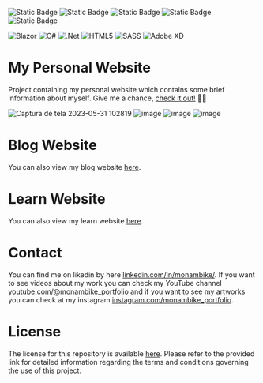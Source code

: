 <img alt="Static Badge" src="https://img.shields.io/badge/MONAMBIKE-%236c00fa?style=for-the-badge&label=MADE%20BY&labelColor=%23050505"> <img alt="Static Badge" src="https://img.shields.io/badge/CC--BY--4.0%20license-%236c00fa?style=for-the-badge&label=LICENSE&labelColor=%23050505"> <img alt="Static Badge" src="https://img.shields.io/badge/HOSTINGER-%23674CC4?style=for-the-badge&label=HOSTED%20IN&labelColor=%23050505"> <img alt="Static Badge" src="https://img.shields.io/badge/AZURE-%230089D6?style=for-the-badge&label=PREVIOUSLY%20HOSTED%20IN&labelColor=%23050505"> <img alt="Static Badge" src="https://img.shields.io/badge/FTP%20DEPLOY%20ACTION-%23007EA7?style=for-the-badge&label=DEPLOYED%20WITH&labelColor=050505">

![Blazor](https://img.shields.io/badge/blazor-%235C2D91.svg?style=for-the-badge&logo=blazor&logoColor=white)
![C#](https://img.shields.io/badge/c%23-%23239120.svg?style=for-the-badge&logo=csharp&logoColor=white)
![.Net](https://img.shields.io/badge/.NET-5C2D91?style=for-the-badge&logo=.net&logoColor=white)
![HTML5](https://img.shields.io/badge/html5-%23E34F26.svg?style=for-the-badge&logo=html5&logoColor=white)
![SASS](https://img.shields.io/badge/SASS-hotpink.svg?style=for-the-badge&logo=SASS&logoColor=white)
![Adobe XD](https://img.shields.io/badge/Adobe%20XD-470137?style=for-the-badge&logo=Adobe%20XD&logoColor=#FF61F6)

# My Personal Website

Project containing my personal website which contains some brief information about myself. Give me a chance, [check it out!](https://monambike.com) 🥺💜

![Captura de tela 2023-05-31 102819](https://github.com/monambike/monambike-website/assets/35270174/ebdbe06e-e61d-4048-8775-aa4255dd05ec)
![image](https://github.com/monambike/monambike-website/assets/35270174/7f532d41-bdeb-40a7-af23-f4faef80b42f)
![image](https://github.com/monambike/monambike-website/assets/35270174/b628d6f3-5166-4c6c-8c8e-f3c5a6028377)
![image](https://github.com/monambike/monambike-website/assets/35270174/b43a46a6-ac1f-4a1f-a74c-928dc797858c)

# Blog Website

You can also view my blog website [here](https://github.com/monambike/monambike-blog/).

# Learn Website

You can also view my learn website [here](https://github.com/monambike/monambike-learn/).

# Contact

You can find me on likedin by here [linkedin.com/in/monambike/](https://www.linkedin.com/in/monambike/). If you want to see videos about my work you can check my YouTube channel [youtube.com/@monambike_portfolio](https://www.youtube.com/@monambike_portfolio) and if you want to see my artworks you can check at my instagram [instagram.com/monambike_portfolio](https://www.instagram.com/monambike_portfolio).

# License

The license for this repository is available [here](LICENSE). Please refer to the provided link for detailed information regarding the terms and conditions governing the use of this project.
